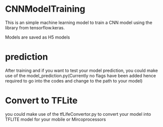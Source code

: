 # CNNModelTraining

This is an simple machine learning model to train a CNN model using the library from tensorflow.keras.

Models are saved as H5 models

# prediction

After training and if you want to test your model prediction, you could make use of the model_prediction.py(Currently no flags have been added hence required to go into the codes and change to the path to your model)

# Convert to TFLite

you could make use of the tfLifeConvertor.py to convert your model into TFLITE model for your mobile or Mircoprocessors
